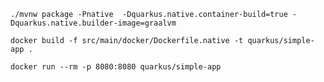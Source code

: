     ./mvnw package -Pnative  -Dquarkus.native.container-build=true -Dquarkus.native.builder-image=graalvm
    
    docker build -f src/main/docker/Dockerfile.native -t quarkus/simple-app . 
    
    docker run --rm -p 8080:8080 quarkus/simple-app
